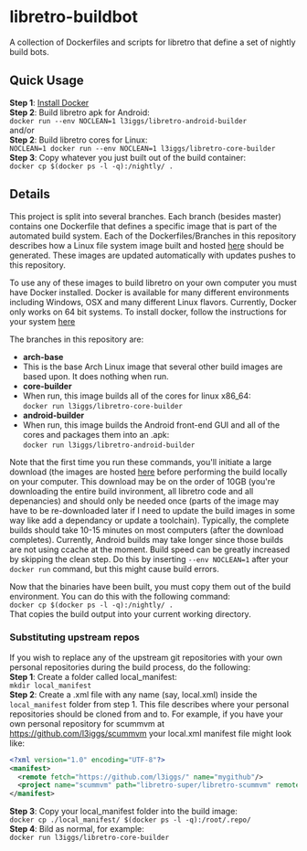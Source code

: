 libretro-buildbot
===========
A collection of Dockerfiles and scripts for libretro that define a set of nightly build bots.

## Quick Usage
**Step 1**: [Install Docker](https://docs.docker.com/installation/)  
**Step 2**: Build libretro apk for Android:  
`docker run --env NOCLEAN=1 l3iggs/libretro-android-builder`  
and/or  
**Step 2**: Build libretro cores for Linux:  
`NOCLEAN=1 docker run --env NOCLEAN=1 l3iggs/libretro-core-builder`  
**Step 3**: Copy whatever you just built out of the build container:  
`docker cp $(docker ps -l -q):/nightly/ .`

## Details
This project is split into several branches. Each branch (besides master) contains one Dockerfile that defines a specific image that is part of the automated build system. Each of the Dockerfiles/Branches in this repository describes how a Linux file system image built and hosted [here](https://registry.hub.docker.com/repos/l3iggs/) should be generated. These images are updated automatically with updates pushes to this repository.

To use any of these images to build libretro on your own computer you must have Docker installed. Docker is available for many different environments including Windows, OSX and many different Linux flavors. Currently, Docker only works on 64 bit systems. To install docker, follow the instructions for your system [here](https://docs.docker.com/installation/)

The branches in this repository are:
- **arch-base**
 - This is the base Arch Linux image that several other build images are based upon. It does nothing when run.
- **core-builder**
 - When run, this image builds all of the cores for linux x86_64:  
`docker run l3iggs/libretro-core-builder`
- **android-builder**
 - When run, this image builds the Android front-end GUI and all of the cores and packages them into an .apk:  
`docker run l3iggs/libretro-android-builder`

Note that the first time you run these commands, you'll initiate a large download (the images are hosted [here](https://registry.hub.docker.com/repos/l3iggs/) before performing the build locally on your computer. This download may be on the order of 10GB (you're downloading the entire build invironment, all libretro code and all depenancies) and should only be needed once (parts of the image may have to be re-downloaded later if I need to update the build images in some way like add a dependancy or update a toolchain). Typically, the complete builds should take 10-15 minutes on most computers (after the download completes). Currently, Android builds may take longer since those builds are not using ccache at the moment. Build speed can be greatly increased by skipping the clean step. Do this by inserting `--env NOCLEAN=1` after your `docker run` command, but this might cause build errors.

Now that the binaries have been built, you must copy them out of the build environment. You can do this with the following command:  
`docker cp $(docker ps -l -q):/nightly/ .`  
That copies the build output into your current working directory. 

### Substituting upstream repos
If you wish to replace any of the upstream git repositories with your own personal repositories during the build process, do the following:  
**Step 1**: Create a folder called local_manifest:  
`mkdir local_manifest`  
**Step 2**: Create a .xml file with any name (say, local.xml) inside the `local_manifest` folder from step 1. This file describes where your personal repositories should be cloned from and to. For example, if you have your own personal repository for scummvm at https://github.com/l3iggs/scummvm your local.xml manifest file might look like:
```xml
<?xml version="1.0" encoding="UTF-8"?>
<manifest>
  <remote fetch="https://github.com/l3iggs/" name="mygithub"/>
  <project name="scummvm" path="libretro-super/libretro-scummvm" remote="mygithub" />
</manifest>
```  
**Step 3**: Copy your local_manifest folder into the build image:  
`docker cp ./local_manifest/ $(docker ps -l -q):/root/.repo/`  
**Step 4**: Bild as normal, for example:  
`docker run l3iggs/libretro-core-builder`
